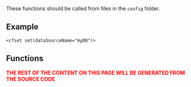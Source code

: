 These functions should be called from files in the `config` folder.

## Example ##

```
<cfset set(dataSourceName="myDB")>
```

## Functions ##

<font color='red'><b>THE REST OF THE CONTENT ON THIS PAGE WILL BE GENERATED FROM THE SOURCE CODE</b></font>